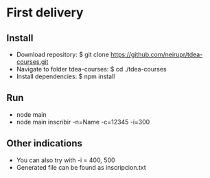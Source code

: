 # First delivery

## Install
- Download repository: $ git clone https://github.com/neirupr/tdea-courses.git
- Navigate to folder tdea-courses: $ cd ./tdea-courses
- Install dependencies: $ npm install

## Run
- node main
- node main inscribir -n=Name -c=12345 -i=300

## Other indications
- You can also try with -i = 400, 500
- Generated file can be found as inscripcion.txt

